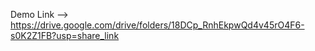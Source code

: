 Demo Link --> https://drive.google.com/drive/folders/18DCp_RnhEkpwQd4v45rO4F6-s0K2Z1FB?usp=share_link
